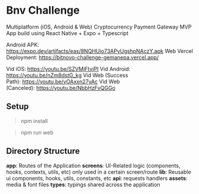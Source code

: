 # Bnv Challenge

Multiplatform (iOS, Android & Web) Cryptocurrency Payment Gateway MVP App build using React Native + Expo + Typescript

Android APK: https://expo.dev/artifacts/eas/8NQHUio73APyUgshpNAczY.apk
Web Vercel Deployment: https://bitnovo-challenge-gemanepa.vercel.app/

Vid iOS: https://youtu.be/SZVMjFtvjPI
Vid Android: https://youtu.be/nZm8dstG_kg
Vid Web (Success Path): https://youtu.be/vOAxxn27yAc
Vid Web (Canceled): https://youtu.be/NbbHzFvQGGo

## Setup

> npm install

> npm run web

## Directory Structure

**app**: Routes of the Application
**screens**: UI-Related logic (components, hooks, contexts, utils, etc) only used in a certain screen/route
**lib**: Reusable ui components, hooks, utils, constants, etc
**api**: requests handlers
**assets**: media & font files
**types**: typings shared across the application
